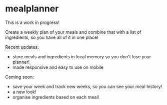 # mealplanner

This is a work in progress!

Create a weekly plan of your meals and combine that with a list of ingredients, so you have all of it in one place!

Recent updates:
- store meals and ingredients in local memory so you don't lose your planner!
- made responsive and easy to use on mobile

Coming soon:
- save your week and track new weeks, so you can see your meal history!
- a new look!
- organise ingredients based on each meal!
